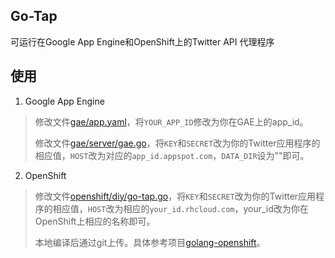 ## Go-Tap ##

可运行在Google App Engine和OpenShift上的Twitter API 代理程序

## 使用 ##
1. Google App Engine
>修改文件[gae/app.yaml](https://github.com/yanunon/go-tap/blob/master/gae/app.yaml)，将`YOUR_APP_ID`修改为你在GAE上的app_id。
>
>修改文件[gae/server/gae.go](https://github.com/yanunon/go-tap/blob/master/gae/server/gae.go)，将`KEY`和`SECRET`改为你的Twitter应用程序的相应值，`HOST`改为对应的`app_id.appspot.com`，`DATA_DIR`设为""即可。

2. OpenShift
>修改文件[openshift/diy/go-tap.go](https://github.com/yanunon/go-tap/blob/master/openshift/diy/go-tap.go)，将`KEY`和`SECRET`改为你的Twitter应用程序的相应值，`HOST`改为相应的`your_id.rhcloud.com`，your_id改为你在OpenShift上相应的名称即可。
>
>本地编译后通过git上传。具体参考项目[golang-openshift](https://github.com/gcmurphy/golang-openshift)。
